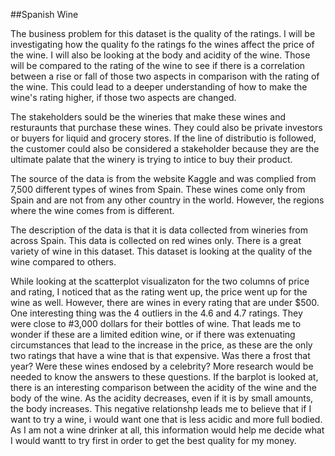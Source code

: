 ##Spanish Wine

The business problem for this dataset is the quality of the ratings.  I will be investigating how the quality fo the ratings fo the wines affect the price of the wine.  I will also be looking at the body and acidity of the wine.  Those will be compared to the rating of the wine to see if there is a correlation between a rise or fall of those two aspects in comparison with the rating of the wine.  This could lead to a deeper understanding of how to make the wine's rating higher, if those two aspects are changed.

The stakeholders sould be the wineries that make these wines and resturaunts that purchase these wines.  They could also be private investors or buyers for liquid and grocery stores.  If the line of distributio is followed, the customer could also be considered a stakeholder because they are the ultimate palate that the winery is trying to intice to buy their product.

The source of the data is from the website Kaggle and was complied from 7,500 different types of wines from Spain.  These wines come only from Spain and are not from any other country in the world.  However, the regions where the wine comes from is different.

The description of the data is that it is data collected from wineries from across Spain.  This data is collected on red wines only.  There is a great variety of wine in this dataset.  This dataset is looking at the quality of the wine compared to others.

While looking at the scatterplot visualizaton for the two columns of price and rating, I noticed that as the rating went up, the price went up for the wine as well.  However, there are wines in every rating that are under $500.  One interesting thing was the 4 outliers in the 4.6 and 4.7 ratings.  They were close to #3,000 dollars for their bottles of wine.  That leads me to wonder if these are a limited edition wine, or if there was extenuating circumstances that lead to the increase in the price, as these are the only two ratings that have a wine that is that expensive.  Was there a frost that year?  Were these wines endosed by a celebrity?  More research would be needed to know the answers to these questions.
If the barplot is looked at, there is an interesting comparison between the acidity of the wine and the body of the wine.  As the acidity decreases, even if it is by small amounts, the body increases.  This negative relationshp leads me to believe that if I want to try a wine, i would want one that is less acidic and more full bodied.  As I am not a wine drinker at all, this information would help me decide what I would wantt to try first in order to get the best quality for my money.
